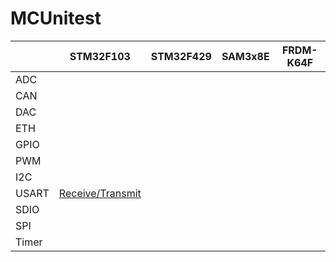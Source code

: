 # MCUnitest

|       | STM32F103                                  | STM32F429 | SAM3x8E | FRDM-K64F |
| ----- | ------------------------------------------ | --------- | ------- | --------- |
| ADC   |                                            |           |         |           |
| CAN   |                                            |           |         |           |
| DAC   |                                            |           |         |           |
| ETH   |                                            |           |         |           |
| GPIO  |                                            |           |         |           |
| PWM   |                                            |           |         |           |
| I2C   |                                            |           |         |           |
| USART | [Receive/Transmit](STM32F103RB/USART/Cube) |           |         |           |
| SDIO  |                                            |           |         |           |
| SPI   |                                            |           |         |           |
| Timer |                                            |           |         |           |

